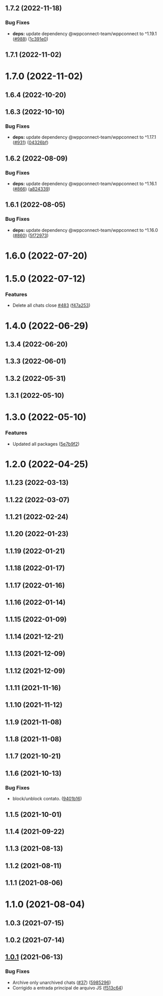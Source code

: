 ## 1.7.2 (2022-11-18)


### Bug Fixes

* **deps:** update dependency @wppconnect-team/wppconnect to ^1.19.1 ([#988](https://github.com/wppconnect-team/wppconnect-server/issues/988)) ([1c391e0](https://github.com/wppconnect-team/wppconnect-server/commit/1c391e00e65e70356de26b286e423a649f0ef7af))



## 1.7.1 (2022-11-02)



# 1.7.0 (2022-11-02)



## 1.6.4 (2022-10-20)



## 1.6.3 (2022-10-10)


### Bug Fixes

* **deps:** update dependency @wppconnect-team/wppconnect to ^1.17.1 ([#931](https://github.com/wppconnect-team/wppconnect-server/issues/931)) ([04326bf](https://github.com/wppconnect-team/wppconnect-server/commit/04326bf1a142d07d8ca63a807211b407023898d1))



## 1.6.2 (2022-08-09)


### Bug Fixes

* **deps:** update dependency @wppconnect-team/wppconnect to ^1.16.1 ([#866](https://github.com/wppconnect-team/wppconnect-server/issues/866)) ([a824339](https://github.com/wppconnect-team/wppconnect-server/commit/a8243392f8daadef5dec2205263d5a44840ae4ef))



## 1.6.1 (2022-08-05)


### Bug Fixes

* **deps:** update dependency @wppconnect-team/wppconnect to ^1.16.0 ([#860](https://github.com/wppconnect-team/wppconnect-server/issues/860)) ([5f72973](https://github.com/wppconnect-team/wppconnect-server/commit/5f72973788d2844d2297acd73b96e76001b70c37))



# 1.6.0 (2022-07-20)



# 1.5.0 (2022-07-12)


### Features

* Delete all chats close [#483](https://github.com/wppconnect-team/wppconnect-server/issues/483) ([f47a253](https://github.com/wppconnect-team/wppconnect-server/commit/f47a253b1024778f9c3ed5d14a638689be464936))



# 1.4.0 (2022-06-29)



## 1.3.4 (2022-06-20)



## 1.3.3 (2022-06-01)



## 1.3.2 (2022-05-31)



## 1.3.1 (2022-05-10)



# 1.3.0 (2022-05-10)


### Features

* Updated all packages ([5e7b9f2](https://github.com/wppconnect-team/wppconnect-server/commit/5e7b9f2240ccc0e44a129296e92dd6fb5393380e))



# 1.2.0 (2022-04-25)



## 1.1.23 (2022-03-13)



## 1.1.22 (2022-03-07)



## 1.1.21 (2022-02-24)



## 1.1.20 (2022-01-23)



## 1.1.19 (2022-01-21)



## 1.1.18 (2022-01-17)



## 1.1.17 (2022-01-16)



## 1.1.16 (2022-01-14)



## 1.1.15 (2022-01-09)



## 1.1.14 (2021-12-21)



## 1.1.13 (2021-12-09)



## 1.1.12 (2021-12-09)



## 1.1.11 (2021-11-16)



## 1.1.10 (2021-11-12)



## 1.1.9 (2021-11-08)



## 1.1.8 (2021-11-08)



## 1.1.7 (2021-10-21)



## 1.1.6 (2021-10-13)


### Bug Fixes

* block/unblock contato. ([9401b16](https://github.com/wppconnect-team/wppconnect-server/commit/9401b168ce08eb62c5ea392db82df34b69753775))



## 1.1.5 (2021-10-01)



## 1.1.4 (2021-09-22)



## 1.1.3 (2021-08-13)



## 1.1.2 (2021-08-11)



## 1.1.1 (2021-08-06)



# 1.1.0 (2021-08-04)



## 1.0.3 (2021-07-15)

## 1.0.2 (2021-07-14)

## [1.0.1](https://github.com/wppconnect-team/wppconnect-server/compare/v1.0.0...v1.0.1) (2021-06-13)

### Bug Fixes

- Archive only unarchived chats ([#37](https://github.com/wppconnect-team/wppconnect-server/issues/37)) ([5985296](https://github.com/wppconnect-team/wppconnect-server/commit/5985296d97a9ccb19625e7ddbc07ecacc0ce65c6))
- Corrigido a entrada principal de arquivo JS ([f513c64](https://github.com/wppconnect-team/wppconnect-server/commit/f513c64247fe01e9297df27036ad1141278e87c2))
